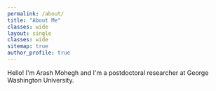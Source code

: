 ```yaml
---
permalink: /about/
title: "About Me"
classes: wide
layout: single
classes: wide
sitemap: true
author_profile: true
---
```


Hello! I'm Arash Mohegh and I'm a postdoctoral researcher at George Washington University. 
